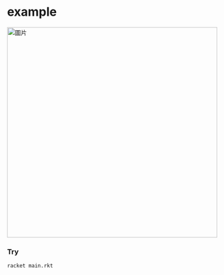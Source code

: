 # example

<img width="492" alt="圖片" src="https://user-images.githubusercontent.com/22004511/102710758-74da1b80-42ef-11eb-97e8-cbaceb18569d.png">

### Try

```sh
racket main.rkt
```
